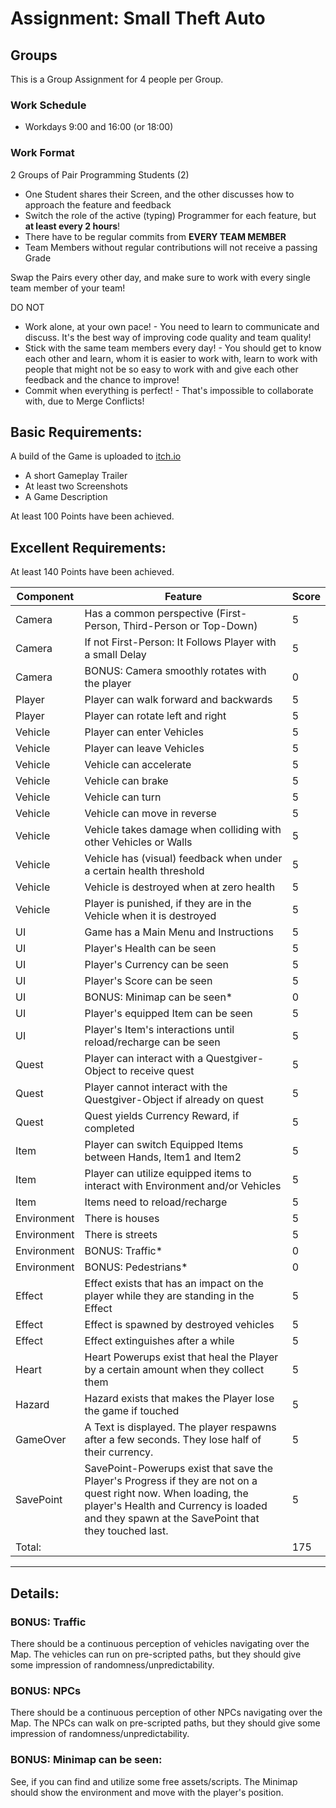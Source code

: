 # Assignment: Small Theft Auto

## Groups
This is a Group Assignment for 4 people per Group.

### Work Schedule
- Workdays 9:00 and 16:00 (or 18:00)

### Work Format
2 Groups of Pair Programming Students (2)
- One Student shares their Screen, and the other discusses how to approach the feature and feedback
- Switch the role of the active (typing) Programmer for each feature, but **at least every 2 hours**!
- There have to be regular commits from **EVERY TEAM MEMBER**
- Team Members without regular contributions will not receive a passing Grade
  
Swap the Pairs every other day, and make sure to work with every single team member of your team!

DO NOT
- Work alone, at your own pace! - You need to learn to communicate and discuss. It's the best way of improving code quality and team quality!
- Stick with the same team members every day! - You should get to know each other and learn, whom it is easier to work with, learn to work with people that might not be so easy to work with and give each other feedback and the chance to improve!
- Commit when everything is perfect! - That's impossible to collaborate with, due to Merge Conflicts!

## Basic Requirements:
A build of the Game is uploaded to [itch.io](https://itch.io)
- A short Gameplay Trailer
- At least two Screenshots
- A Game Description

At least 100 Points have been achieved.

## Excellent Requirements:
At least 140 Points have been achieved.

| Component | Feature | Score |
|-----------|---------|-------|
|Camera| Has a common perspective (First-Person, Third-Person or Top-Down) | 5 |
|Camera| If not First-Person: It Follows Player with a small Delay | 5 |
|Camera| BONUS: Camera smoothly rotates with the player | 0 |
|Player| Player can walk forward and backwards | 5 |
|Player| Player can rotate left and right | 5 |
|Vehicle| Player can enter Vehicles | 5 |
|Vehicle| Player can leave Vehicles | 5 |
|Vehicle| Vehicle can accelerate | 5 |
|Vehicle| Vehicle can brake | 5 |
|Vehicle| Vehicle can turn | 5 |
|Vehicle| Vehicle can move in reverse | 5 |
|Vehicle| Vehicle takes damage when colliding with other Vehicles or Walls | 5 |
|Vehicle| Vehicle has (visual) feedback when under a certain health threshold | 5 |
|Vehicle| Vehicle is destroyed when at zero health | 5 |
|Vehicle| Player is punished, if they are in the Vehicle when it is destroyed | 5 |
|UI| Game has a Main Menu and Instructions | 5 |
|UI| Player's Health can be seen | 5 |
|UI| Player's Currency can be seen | 5 |
|UI| Player's Score can be seen | 5 |
|UI| BONUS: Minimap can be seen* | 0 |
|UI| Player's equipped Item can be seen | 5 |
|UI| Player's Item's interactions until reload/recharge can be seen | 5 |
|Quest| Player can interact with a Questgiver-Object to receive quest | 5 |
|Quest| Player cannot interact with the Questgiver-Object if already on quest | 5 |
|Quest| Quest yields Currency Reward, if completed | 5 |
|Item| Player can switch Equipped Items between Hands, Item1 and Item2 | 5 |
|Item| Player can utilize equipped items to interact with Environment and/or Vehicles | 5 |
|Item| Items need to reload/recharge | 5 |
|Environment| There is houses | 5 |
|Environment| There is streets | 5 |
|Environment| BONUS: Traffic* | 0 |
|Environment| BONUS: Pedestrians* | 0 |
|Effect| Effect exists that has an impact on the player while they are standing in the Effect | 5 |
|Effect| Effect is spawned by destroyed vehicles | 5 |
|Effect| Effect extinguishes after a while | 5 |
|Heart| Heart Powerups exist that heal the Player by a certain amount when they collect them | 5 |
|Hazard| Hazard exists that makes the Player lose the game if touched | 5 |
|GameOver| A Text is displayed. The player respawns after a few seconds. They lose half of their currency. | 5 |
|SavePoint| SavePoint-Powerups exist that save the Player's Progress if they are not on a quest right now. When loading, the player's Health and Currency is loaded and they spawn at the SavePoint that they touched last. | 5 |
| Total: | | 175 |
-------------------------------

## Details:

### BONUS: Traffic
There should be a continuous perception of vehicles navigating over the Map. The vehicles can run on pre-scripted paths, but they should give some impression of randomness/unpredictability.

### BONUS: NPCs
There should be a continuous perception of other NPCs navigating over the Map. The NPCs can walk on pre-scripted paths, but they should give some impression of randomness/unpredictability.

### BONUS: Minimap can be seen:
See, if you can find and utilize some free assets/scripts. The Minimap should show the environment and move with the player's position.
